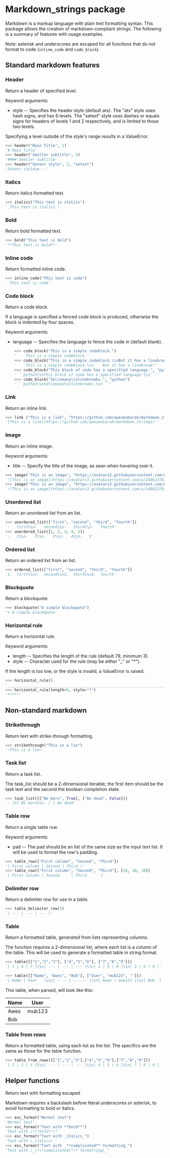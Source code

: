 # Markdown_strings package

Markdown is a markup language with plain text formatting syntax. This package
allows the creation of markdown-compliant strings. The following is a summary
of features with usage examples.

Note: asterisk and underscores are escaped for all functions that do not format
to code (`inline_code` and `code_block`).

## Standard markdown features

### Header

Return a header of specified level.

Keyword arguments:

-   style -- Specifies the header style (default atx). The "atx" style uses
    hash signs, and has 6 levels. The "setext" style uses dashes or equals
    signs for headers of levels 1 and 2 respectively, and is limited to
    those two levels.

Specifying a level outside of the style's range results in a ValueError.

```python
>>> header("Main Title", 1)
'# Main Title'
>>> header("Smaller subtitle", 4)
'#### Smaller subtitle'
>>> header("Setext style", 2, "setext")
'Setext style\n---'
```

### Italics

Return italics formatted text.

```Python
>>> italics("This text is italics")
'_This text is italics_'
```

### Bold

Return bold formatted text.

```python
>>> bold("This text is bold")
'**This text is bold**'
```

### Inline code

Return formatted inline code.

```python
>>> inline_code("This text is code")
'`This text is code`'
```

### Code block

Return a code block.

If a language is specified a fenced code block is produced, otherwise the
block is indented by four spaces.

Keyword arguments:

-   language -- Specifies the language to fence the code in (default blank).

````python
    >>> code_block("This is a simple codeblock.")
    '    This is a simple codeblock.'
    >>> code_block("This is a simple codeblock.\\nBut it has a linebreak!")
    '    This is a simple codeblock.\\n    But it has a linebreak!'
    >>> code_block("This block of code has a specified language.", "python")
    '```python\\nThis block of code has a specified language.\\n```'
    >>> code_block("So\\nmany\\nlinebreaks.", "python")
    '```python\\nSo\\nmany\\nlinebreaks.\\n```'
````

### Link

Return an inline link.

```python
>>> link ("This is a link", "https://github.com/awesmubarak/markdown_strings")
'[This is a link](https://github.com/awesmubarak/markdown_strings)'
```

### Image

Return an inline image.

Keyword arguments:

-   title -- Specify the title of the image, as seen when hovering over it.

```python
>>> image("This is an image", "https://avatars3.githubusercontent.com/u/24862378")
'![This is an image](https://avatars3.githubusercontent.com/u/24862378)'
>>> image("This is an image", "https://avatars3.githubusercontent.com/u/24862378", "awes")
'![This is an image](https://avatars3.githubusercontent.com/u/24862378) "awes"'
```

### Unordered list

Return an unordered list from an list.

```python
>>> unordered_list(["first", "second", "third", "fourth"])
'-   first\\n-   second\\n-   third\\n-   fourth'
>>> unordered_list([1, 2, 3, 4, 5])
'-   1\\n-   2\\n-   3\\n-   4\\n-   5'
```

### Ordered list

Return an ordered list from an list.

```python
>>> ordered_list(["first", "second", "third", "fourth"])
'1.  first\\n2.  second\\n3.  third\\n4.  fourth'
```

### Blockquote

Return a blockquote.

```python
>>> blockquote("A simple blockquote")
'> A simple blockquote'
```

### Horizontal rule

Return a horizontal rule.

Keyword arguments:

-   length -- Specifies the length of the rule (default 79, minimum 3).
-   style -- Character used for the rule (may be either "\_" or "\*").

If the length is too low, or the style is invalid, a ValueError is raised.

```python
>>> horizontal_rule()
'_______________________________________________________________________________'
>>> horizontal_rule(length=5, style="*")
'*****'
```

## Non-standard markdown

### Strikethrough

Return text with strike-through formatting.

```python
>>> strikethrough("This is a lie")
'~This is a lie~'
```

### Task list

Return a task list.

The task_list should be a 2-dimensional iterable; the first item should be the
task text and the second the boolean completion state.

```python
>>> task_list([["Be born", True], ["Be dead", False]])
'- [X] Be born\\n- [ ] Be dead'
```

### Table row

Return a single table row.

Keyword arguments:

-   pad -- The pad should be an list of the same size as the input text list.
    It will be used to format the row's padding.

```python
>>> table_row(["First column", "Second", "Third"])
'| First column | Second | Third |'
>>> table_row(["First column", "Second", "Third"], [10, 10, 10])
'| First column | Second     | Third      |'
```

### Delimiter row

Return a delimiter row for use in a table.

```python
>>> table_delimiter_row(3)
'| --- | --- | --- |'
```

### Table

Return a formatted table, generated from lists representing columns.

The function requires a 2-dimensional list, where each list is a column
of the table. This will be used to generate a formatted table in string
format.

```python
>>> table([["1","2","3"], ["4","5","6"], ["7","8","9"]])
'| 1 | 4 | 7 |\\n| --- | --- | --- |\\n| 2 | 5 | 8 |\\n| 3 | 6 | 9 |'

>>> table([["Name", "Awes", "Bob"], ["User", "mub123", ""]])
'| Name | User   |\\n| ---- | ------ |\\n| Awes | mub123 |\\n| Bob  |        |'
```

This table, when parsed, will look like this:

| Name | User   |
| ---- | ------ |
| Awes | mub123 |
| Bob  |        |

### Table from rows

Return a formatted table, using each list as the list. The specifics are the
same as those for the table function.

```python
>>> table_from_rows([["1","2","3"],["4","5","6"],["7","8","9"]])
'| 1 | 2 | 3 |\\n| --- | --- | --- |\\n| 4 | 5 | 6 |\\n| 7 | 8 | 9 |'
```

## Helper functions

Return text with formatting escaped

Markdown requires a backslash before literal underscores or asterisk, to avoid
formatting to bold or italics.

```python
>>> esc_format("Normal text")
'Normal text'
>>> esc_format("Text with **bold**")
'Text with \*\*bold\*\*'
>>> esc_format("Text with _italics_")
'Text with \_italics\_'
>>> esc_format("Text with _**complicated** formatting_")
'Text with \_\*\*complicated\*\* formatting\_'
```
